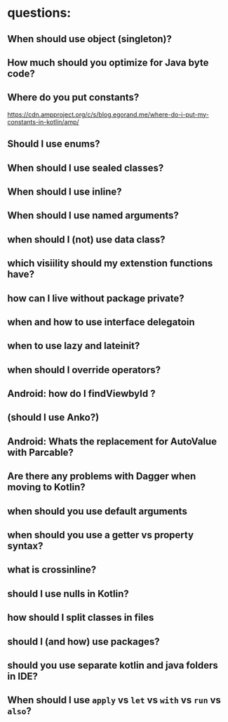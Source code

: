 # questions:


## When should use object (singleton)?

## How much should you optimize for Java byte code?

## Where do you put constants?
https://cdn.ampproject.org/c/s/blog.egorand.me/where-do-i-put-my-constants-in-kotlin/amp/

## Should I use enums?

## When should I use sealed classes?

## When should I use inline?

## When should I use named arguments?

## when should I (not) use data class?

## which visiility should my extenstion functions have?

## how can I live without package private?

## when and how to use interface delegatoin

## when to use lazy and lateinit?

## when should I override operators?

## Android: how do I findViewbyId ?

## (should I use Anko?)

## Android: Whats the replacement for AutoValue with Parcable?

## Are there any problems with Dagger when moving to Kotlin?

## when should you use default arguments

## when should you use a getter vs property syntax?

## what is crossinline?

## should I use nulls in Kotlin?

## how should I split classes in files

## should I (and how) use packages?

## should you use separate kotlin and java folders in IDE?

## When should I use `apply` vs `let` vs `with` vs `run` vs `also`?
